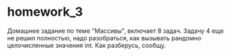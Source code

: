 # homework_3
Домашнее задание по теме "Массивы", включает 8 задач.
Задачу 4 еще не решил полностью, надо разобраться, как вызывать рандомно целочисленные значения int. Как разберусь, сообщу.
